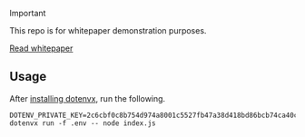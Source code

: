 > [!IMPORTANT]
>
> This repo is for whitepaper demonstration purposes.
>
> [Read whitepaper](https://dotenvx.com/dotenvx.pdf)

## Usage

After [installing dotenvx](https://dotenvx.com), run the following.

```
DOTENV_PRIVATE_KEY=2c6cbf0c8b754d974a8001c5527fb47a38d418bd86bcb74ca40c42e650eba80a dotenvx run -f .env -- node index.js
```
